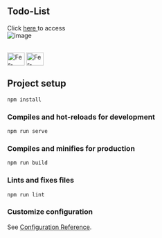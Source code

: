 ## Todo-List 

 Click <a href="https://vue-3-todo-list.netlify.app/">here </a>  to access <br/>
 ![image](https://user-images.githubusercontent.com/77073426/210261796-fa7e01f7-5ff0-4167-903f-37b61afdce71.png)
 
 <div style="display: inline_block"><br>
  <img align="center" alt="Fer-Vuejs" height="30" width="40" src="https://icongr.am/devicon/vuejs-original.svg?size=128&color=currentColor">
  <img align="center" alt="Fer-tailwindcss" height="30" width="40" src="https://cdn.jsdelivr.net/gh/devicons/devicon/icons/tailwindcss/tailwindcss-plain.svg">  
</div>

## Project setup
```
npm install
```

### Compiles and hot-reloads for development
```
npm run serve
```

### Compiles and minifies for production
```
npm run build
```

### Lints and fixes files
```
npm run lint
```

### Customize configuration
See [Configuration Reference](https://cli.vuejs.org/config/).

